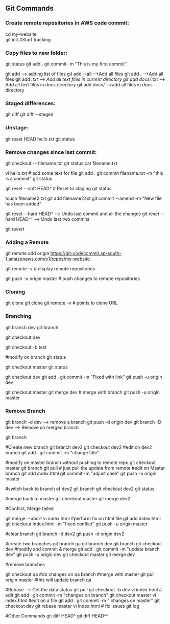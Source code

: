 ## Git Commands

### Create remote repositories in AWS code commit:  
cd my-website  
git init   #Start tracking  


### Copy files to new folder:
git status
git add .
git commit -m "This is my first commit"

git add <list of files> --> adding list of files
git add --all -->Add all files
git add .  -->Add all files
git add *.txt --> Add all text files in current directory
git add docs/*.txt  --> Add all text files in docs directory
git add docs/  -->add all files in docs directory


### Staged differences: 
git diff
git diff --staged


### Unstage:
git reset HEAD hello.txt
git status


### Remove changes since last commit:
git checkout -- filename.txt
git status
cat filename.txt

vi hello.txt # add some text for file
git add .
git commit filename.txt -m "this is a commit"
git status

git reset --soft HEAD^ # Reset to staging
git status

touch filename2.txt
git add filename2.txt
git commit --amend -m "New file has been added"

git reset --hard HEAD^ --> Undo last commit and all the changes
git reset --hard HEAD^^ --> Undo last two commits

git revert <commit id>


### Adding a Remote
git remote add origin https://git-codecommit.ap-south-1.amazonaws.com/v1/repos/my-website

git remote -v # display remote repositories

git push -u origin master # push changes to remote repositories


### Cloning
git clone <repo link>
git clone <repo link> <folder name>
git remote -v # points to clone URL


### Branching
git branch dev
git branch

git checkout dev

git checkout -b test

#modify on branch
git status

git checkout master
git status

git checkout dev
git add .
git commit -m "Fixed with  link"
git push -u origin dev

git checkout master
git merge dev # merge with branch
git push -u origin master



### Remove Branch
git branch -d dev --> remove a branch
git push -d origin dev
git branch -D dev --> Remove un merged branch

git branch

#Create new branch
git branch dev2
git checkout dev2
#edit on dev2 branch
git add .
git commit -m "change title"

#modify on master branch without pushing to remote repo
git checkout master
git branch
git pull # just pull the update from remote
#edit on Master branch
git add index.html
git commit -m "adjust case"
git push -u origin master


#switch back to branch of dev2
git branch
git checkout dev2
git status

#merge back to master
git checkout master
git merge dev2

#Conflict, Merge failed

git merge --abort
vi index.html
#perform fix on html file
git add index.html
git checkout index.html -m "fixed conflict"
git push -u origin master

#clear branch
git branch -d dev2
git push -d origin dev2

#create two branches
git branch qa
git branch dev
git branch
git checkout dev
#modify and commit & merge
git add .
git commit -m "update branch dev"
git push -u origin dev
git checkout master
git merge dev

#remove branches

git checkout qa
#do changes on qa branch
#merge with master
git pull origin master
#this will update branch qa

#Rebase --> Get the data status
git pull
git checkout -b dev
vi index.html # edit
git add .
git commit -m "changes on branch"
git checkout master
vi index.html #edit on a file
git add .
git commit -m " changes on master"
git checkout dev
git rebase master
vi index.html # fix issues
git log

#Other Commands
git diff HEAD^
git diff HEAD^^
